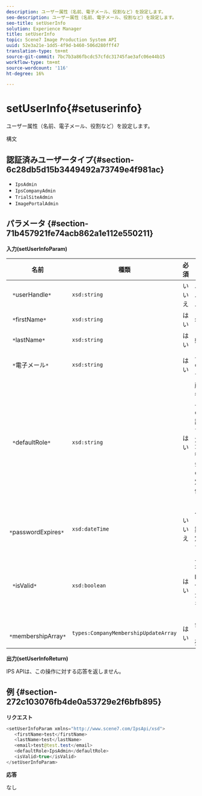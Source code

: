 ```yaml
---
description: ユーザー属性（名前、電子メール、役割など）を設定します。
seo-description: ユーザー属性（名前、電子メール、役割など）を設定します。
seo-title: setUserInfo
solution: Experience Manager
title: setUserInfo
topic: Scene7 Image Production System API
uuid: 52e3a21e-1dd5-4f9d-b460-506d280fff47
translation-type: tm+mt
source-git-commit: 7bc7b3a86fbcdc57cfdc31745fae3afc06e44b15
workflow-type: tm+mt
source-wordcount: '116'
ht-degree: 16%

---
```



# setUserInfo{#setuserinfo}

ユーザー属性（名前、電子メール、役割など）を設定します。

構文

## 認証済みユーザータイプ{#section-6c28db5d15b3449492a73749e4f981ac}

* `IpsAdmin`
* `IpsCompanyAdmin`
* `TrialSiteAdmin`
* `ImagePortalAdmin`

## パラメータ {#section-71b457921fe74acb862a1e112e550211}

**入力(setUserInfoParam)**

| 名前 | 種類 | 必須 | 説明 |
|---|---|---|---|
| ` *`userHandle`*` | `xsd:string` | いいえ | ユーザーハンドル。 |
| ` *`firstName`*` | `xsd:string` | はい | 名。 |
| ` *`lastName`*` | `xsd:string` | はい | 姓。 |
| ` *`電子メール`*` | `xsd:string` | はい | ユーザーの電子メール。 |
| ` *`defaultRole`*` | `xsd:string` | はい | 所属する各会社のユーザーの役割を設定します。 ただし、`IpsAdmin`役割は、会社ごとの他の設定よりも優先されます。 |
| ` *`passwordExpires`*` | `xsd:dateTime` | いいえ | パスワードの有効期限を設定します。 |
| ` *`isValid`*` | `xsd:boolean` | はい | ユーザが有効なIPSユーザであるかどうかを判定します。 |
| ` *`membershipArray`*` | `types:CompanyMembershipUpdateArray` | はい | 会社ハンドルの配列。 |

**出力(setUserInfoReturn)**

IPS APIは、この操作に対する応答を返しません。

## 例 {#section-272c103076fb4de0a53729e2f6bfb895}

**リクエスト**

```java
<setUserInfoParam xmlns="http://www.scene7.com/IpsApi/xsd">
   <firstName>test</firstName>
   <lastName>test</lastName>
   <email>test@test.test</email>
   <defaultRole>IpsAdmin</defaultRole>
   <isValid>true</isValid>
</setUserInfoParam>
```

**応答**

なし
